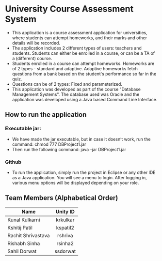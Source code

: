 # University Course Assessment System
* This application is a course assessment application for universities, where students can attempt homeworks, and their marks and other details will be recorded.
* The application includes 2 different types of users: teachers and students. Students can either be enrolled in a course, or can be a TA of a (different) course.
* Students enrolled in a course can attempt homeworks. Homeworks are of 2 types - standard and adaptive. Adaptive homeworks fetch questions from a bank based on the student's performance so far in the quiz.
* Questions can be of 2 types: Fixed and parameterized. 
* This application was developed as part of the course "Database Management Systems". The database used was Oracle and the application was developed using a Java based Command Line Interface.

## How to run the application
### Executable jar:
* We have made the jar executable, but in case it doesn’t work, run the command:
    chmod 777 DBProject1.jar
* Then run the following command:
	java -jar DBProject1.jar

### Github
* To run the application, simply run the project in Eclipse or any other IDE as a Java application. You will see a menu to login. After logging in, various menu options will be displayed depending on your role.

## Team Members (Alphabetical Order)
| Name               | Unity ID           |
| ------------------ |:-------------:|
| Kunal Kulkarni     | krkulkar |
| Kshitij Patil      | kspatil2 |
| Rachit Shrivastava | rshriva  |
| Rishabh Sinha      | rsinha2  |
| Sahil Dorwat       | ssdorwat   |